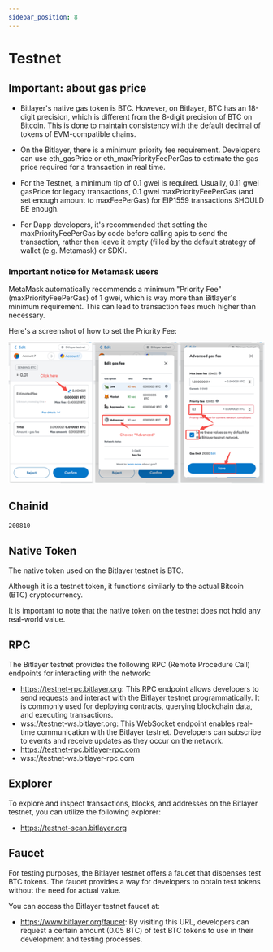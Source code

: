 ```yaml
---
sidebar_position: 8
---
```


# Testnet

## Important: about gas price
- Bitlayer's native gas token is BTC. However, on Bitlayer, BTC has an 18-digit precision, which is different from the 8-digit precision of BTC on Bitcoin. This is done to maintain consistency with the default decimal of tokens of EVM-compatible chains.

- On the Bitlayer, there is a minimum priority fee requirement. Developers can use eth_gasPrice or eth_maxPriorityFeePerGas to estimate the gas price required for a transaction in real time.

- For the Testnet, a minimum tip of 0.1 gwei is required. Usually, 0.11 gwei gasPrice for legacy transactions, 0.1 gwei maxPriorityFeePerGas (and set enough amount to maxFeePerGas) for EIP1559 transactions SHOULD BE enough.

- For Dapp developers, it's recommended that setting the maxPriorityFeePerGas by code before calling apis to send the transaction, rather then leave it empty (filled by the default strategy of wallet (e.g. Metamask) or SDK).

### Important notice for Metamask users

MetaMask automatically recommends a minimum "Priority Fee" (maxPriorityFeePerGas) of 1 gwei, which is way more than Bitlayer's minimum requirement. This can lead to transaction fees much higher than necessary.

Here's a screenshot of how to set the Priority Fee:

![alt text](<Metamask.png>)

## Chainid

```
200810 
```

## Native Token
The native token used on the Bitlayer testnet is BTC. 

Although it is a testnet token, it functions similarly to the actual Bitcoin (BTC) cryptocurrency.

It is important to note that the native token on the testnet does not hold any real-world value.

## RPC
The Bitlayer testnet provides the following RPC (Remote Procedure Call) endpoints for interacting with the network:

 - https://testnet-rpc.bitlayer.org: This RPC endpoint allows developers to send requests and interact with the Bitlayer testnet programmatically. It is commonly used for deploying contracts, querying blockchain data, and executing transactions.
 - wss://testnet-ws.bitlayer.org: This WebSocket endpoint enables real-time communication with the Bitlayer testnet. Developers can subscribe to events and receive updates as they occur on the network.
 - https://testnet-rpc.bitlayer-rpc.com
 - wss://testnet-ws.bitlayer-rpc.com

## Explorer
To explore and inspect transactions, blocks, and addresses on the Bitlayer testnet, you can utilize the following explorer:
- https://testnet-scan.bitlayer.org

## Faucet
For testing purposes, the Bitlayer testnet offers a faucet that dispenses test BTC tokens. The faucet provides a way for developers to obtain test tokens without the need for actual value. 

You can access the Bitlayer testnet faucet at:
- https://www.bitlayer.org/faucet: By visiting this URL, developers can request a certain amount (0.05 BTC) of test BTC tokens to use in their development and testing processes.

